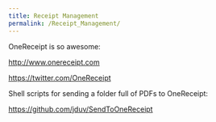 ```yaml
---
title: Receipt Management
permalink: /Receipt_Management/
---
```


OneReceipt is so awesome:

<http://www.onereceipt.com>

<https://twitter.com/OneReceipt>

Shell scripts for sending a folder full of PDFs to OneReceipt:

<https://github.com/jduv/SendToOneReceipt>